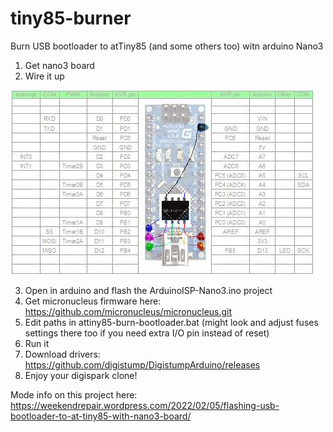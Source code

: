 # tiny85-burner
Burn USB bootloader to atTiny85 (and some others too) witn arduino Nano3

1. Get nano3 board
2. Wire it up

![](https://raw.githubusercontent.com/jo-russ/tiny85-burner/main/at-tiny85-nano3.jpg)

3. Open in arduino and flash the ArduinoISP-Nano3.ino project
4. Get micronucleus firmware here: https://github.com/micronucleus/micronucleus.git
5. Edit paths in attiny85-burn-bootloader.bat (might look and adjust fuses settings there too if you need extra I/O pin instead of reset)
6. Run it
7. Download drivers: https://github.com/digistump/DigistumpArduino/releases
8. Enjoy your digispark clone!

Mode info on this project here: https://weekendrepair.wordpress.com/2022/02/05/flashing-usb-bootloader-to-at-tiny85-with-nano3-board/
